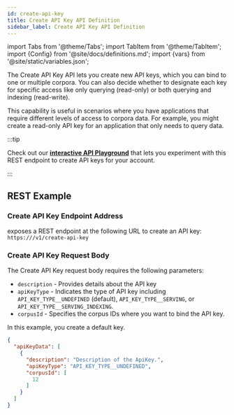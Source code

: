 ```yaml
---
id: create-api-key
title: Create API Key API Definition
sidebar_label: Create API Key API Definition
---
```


import Tabs from '@theme/Tabs';
import TabItem from '@theme/TabItem';
import {Config} from '@site/docs/definitions.md';
import {vars} from '@site/static/variables.json';

The Create API Key API lets you create new API keys, which you can 
bind to one or multiple corpora. You can also decide whether to designate each 
key for specific access like only querying (read-only) or both querying and 
indexing (read-write).

This capability is useful in scenarios where you have applications that 
require different levels of access to corpora data. For example, you might 
create a read-only API key for an application that only needs to query data.

:::tip

Check out our [**interactive API Playground**](/docs/rest-api/create-api-key) that lets 
you experiment with this REST endpoint to create API keys for your account.

:::

## REST Example

### Create API Key Endpoint Address

<Config v="names.product"/> exposes a REST endpoint at the following URL
to create an API key:
<code>https://<Config v="domains.rest.indexing"/>/v1/create-api-key</code>

### Create API Key Request Body

The Create API Key request body requires the following parameters:
* `description` - Provides details about the API key
* `apiKeyType` - Indicates the type of API key including `API_KEY_TYPE__UNDEFINED` 
  (default), `API_KEY_TYPE__SERVING`, or `API_KEY_TYPE__SERVING_INDEXING`.
* `corpusId` - Specifies the corpus IDs where you want to bind the API key.

In this example, you create a default key.

```json
{
  "apiKeyData": [
    {
      "description": "Description of the ApiKey.",
      "apiKeyType": "API_KEY_TYPE__UNDEFINED",
      "corpusId": [
        12
      ]
    }
  ]
}
```